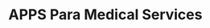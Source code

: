 ---
title: "APPS Para Medical Services"
url: /marion/apps-para-medical-services/
shop: medical supply
---